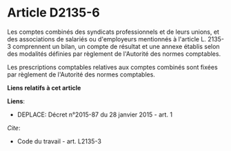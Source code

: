 # Article D2135-6

Les comptes combinés des syndicats professionnels et de leurs unions, et des associations de salariés ou d'employeurs
mentionnés à l'article L. 2135-3 comprennent un bilan, un compte de résultat et une annexe établis selon des modalités
définies par règlement de l'Autorité des normes comptables. 

Les prescriptions comptables relatives aux comptes combinés sont fixées par règlement de l'Autorité des normes comptables.

**Liens relatifs à cet article**

**Liens**:

  - DEPLACE: Décret n°2015-87 du 28 janvier 2015 - art. 1

_Cite_:

  - Code du travail - art. L2135-3
